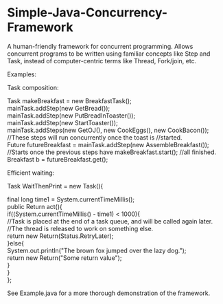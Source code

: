 Simple-Java-Concurrency-Framework
=================================

A human-friendly framework for concurrent programming. Allows concurrent programs to be written using familiar concepts like Step and Task, instead of computer-centric terms like Thread, Fork/join, etc.

Examples:

Task composition:

Task<Breakfast> makeBreakfast = new BreakfastTask();  
mainTask.addStep(new GetBread());  
mainTask.addStep(new PutBreadInToaster());  
mainTask.addStep(new StartToaster());  
mainTask.addSteps(new GetOJ(), new CookEggs(), new CookBacon()); //These steps will run concurrently once the toast is                                                                          //started.    
Future<Breakfast> futureBreakfast = mainTask.addStep(new AssembleBreakfast()); //Starts once the previous steps have  makeBreakfast.start();                                                        //all finished.  
Breakfast b = futureBreakfast.get();    



Efficient waiting:

Task WaitThenPrint = new Task<String>(){  
  
  final long time1 = System.currentTimeMillis();  
  public Return<String> act(){  
    if((System.currentTimeMillis() - time1) < 1000){  
      //Task is placed at the end of a task queue, and will be called again later.  
      //The thread is released to work on something else.  
      return new Return<String>(Status.RetryLater);  
    }else{  
      System.out.println("The brown fox jumped over the lazy dog.");  
      return new Return<String>("Some return value");  
    }  
  }  
};  

  
See Example.java for a more thorough demonstration of the framework.  

